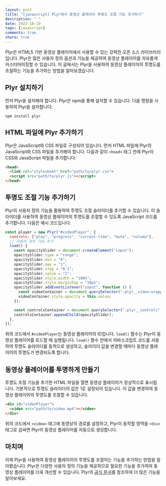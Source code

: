 ```yaml
---
layout: post
title: "[javascript] Plyr에서 동영상 플레이어 투명도 조절 기능 추가하기"
description: " "
date: 2023-10-19
tags: [javascript]
comments: true
share: true
---
```


Plyr은 HTML5 기반 동영상 플레이어에서 사용할 수 있는 강력한 오픈 소스 라이브러리입니다. Plyr은 많은 사용자 정의 옵션과 기능을 제공하여 동영상 플레이어를 자유롭게 커스터마이징할 수 있습니다. 이 글에서는 Plyr을 사용하여 동영상 플레이어의 투명도를 조절하는 기능을 추가하는 방법을 알아보겠습니다.

## Plyr 설치하기

먼저 Plyr을 설치해야 합니다. Plyr은 npm을 통해 설치할 수 있습니다. 다음 명령을 사용하여 Plyr을 설치합니다:

```shell
npm install plyr
```

## HTML 파일에 Plyr 추가하기

Plyr은 JavaScript와 CSS 파일로 구성되어 있습니다. 먼저 HTML 파일에 Plyr의 JavaScript와 CSS 파일을 추가해야 합니다. 다음과 같이 `<head>` 태그 안에 Plyr의 CSS와 JavaScript 파일을 추가합니다:

```html
<head>
  <link rel="stylesheet" href="path/to/plyr.css">
  <script src="path/to/plyr.js"></script>
</head>
```

## 투명도 조절 기능 추가하기

Plyr의 사용자 정의 기능을 활용하여 투명도 조절 슬라이더를 추가할 수 있습니다. 이 슬라이더를 사용하여 동영상 플레이어의 투명도를 조절할 수 있도록 JavaScript 코드를 추가합니다. 다음은 예시 코드입니다:

```javascript
const player = new Plyr("#videoPlayer", {
  controls: ["play", "progress", "current-time", "mute", "volume"],
  // 사용자 정의 기능 추가
  load() {
    const opacitySlider = document.createElement("input");
    opacitySlider.type = "range";
    opacitySlider.min = "0";
    opacitySlider.max = "1";
    opacitySlider.step = "0.1";
    opacitySlider.value = "1";
    opacitySlider.style.width = "100%";
    opacitySlider.style.marginTop = "10px";
    opacitySlider.addEventListener("input", function () {
      const videoContainer = document.querySelector(".plyr__video-wrapper");
      videoContainer.style.opacity = this.value;
    });

    const controlsContainer = document.querySelector(".plyr__controls");
    controlsContainer.appendChild(opacitySlider);
  },
});
```

위의 코드에서 `#videoPlayer`는 동영상 플레이어의 ID입니다. `load()` 함수는 Plyr이 동영상 플레이어를 로드할 때 실행됩니다. `load()` 함수 안에서 자바스크립트 코드를 사용하여 투명도 슬라이더를 동적으로 생성하고, 슬라이더 값을 변경할 때마다 동영상 플레이어의 투명도가 변경되도록 합니다.

## 동영상 플레이어를 투명하게 만들기

투명도 조절 기능을 추가한 HTML 파일을 열면 동영상 플레이어가 정상적으로 표시됩니다. 기본적으로 투명도 슬라이더의 값은 1로 설정되어 있습니다. 이 값을 변경하여 동영상 플레이어의 투명도를 조절할 수 있습니다.

```html
<div id="videoPlayer">
  <video src="path/to/video.mp4"></video>
</div>
```

위의 코드에서 `<video>` 태그에 동영상의 경로를 설정하고, Plyr이 동작할 영역을 `<div>` 태그로 감싸면 Plyr이 동영상 플레이어를 자동으로 생성합니다.

## 마치며

이제 Plyr을 사용하여 동영상 플레이어의 투명도를 조절하는 기능을 추가하는 방법을 알아봤습니다. Plyr은 다양한 사용자 정의 기능을 제공하므로 필요한 기능을 추가하여 동영상 플레이어를 더욱 개선할 수 있습니다. Plyr의 [공식 문서](https://plyr.io/)를 참조하여 더 많은 기능을 알아보세요.